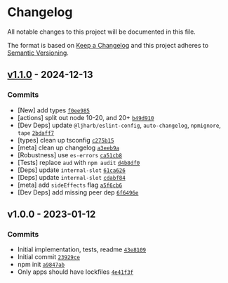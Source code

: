 # Changelog

All notable changes to this project will be documented in this file.

The format is based on [Keep a Changelog](https://keepachangelog.com/en/1.0.0/)
and this project adheres to [Semantic Versioning](https://semver.org/spec/v2.0.0.html).

## [v1.1.0](https://github.com/ljharb/stop-iteration-iterator/compare/v1.0.0...v1.1.0) - 2024-12-13

### Commits

- [New] add types [`f0ee985`](https://github.com/ljharb/stop-iteration-iterator/commit/f0ee985afeccf2950e693757266c77baeaab50f5)
- [actions] split out node 10-20, and 20+ [`b49d910`](https://github.com/ljharb/stop-iteration-iterator/commit/b49d9101ff21b27e30ce6b2c52e121b36efaa7e8)
- [Dev Deps] update `@ljharb/eslint-config`, `auto-changelog`, `npmignore`, `tape` [`2bdaff7`](https://github.com/ljharb/stop-iteration-iterator/commit/2bdaff787a45d4034c079bd308c4a9ba2b09950e)
- [types] clean up tsconfig [`c275b15`](https://github.com/ljharb/stop-iteration-iterator/commit/c275b15940ed12955e77bf2fd764ff507788637d)
- [meta] clean up changelog [`a3eeb9a`](https://github.com/ljharb/stop-iteration-iterator/commit/a3eeb9a763063e27a560f09d25b865f40e373154)
- [Robustness] use `es-errors` [`ca51cb8`](https://github.com/ljharb/stop-iteration-iterator/commit/ca51cb8d7ef259e4aa8e4a9289f0c187fc08d560)
- [Tests] replace `aud` with `npm audit` [`d4b8df0`](https://github.com/ljharb/stop-iteration-iterator/commit/d4b8df04328f133b65bec028c5f78715cd061357)
- [Deps] update `internal-slot` [`61ca626`](https://github.com/ljharb/stop-iteration-iterator/commit/61ca626be1bd5e9bb6051f70b32e3d49b8abcd6a)
- [Deps] update `internal-slot` [`cdabf84`](https://github.com/ljharb/stop-iteration-iterator/commit/cdabf8419d448faaacd1b5d87c839acb7a6eb899)
- [meta] add `sideEffects` flag [`a5f6cb6`](https://github.com/ljharb/stop-iteration-iterator/commit/a5f6cb6e9fa8859115e452c22d4ef90366dc4d0f)
- [Dev Deps] add missing peer dep [`6f6496e`](https://github.com/ljharb/stop-iteration-iterator/commit/6f6496ec5c47499f5e30b80268e2ce545a5469ba)

## v1.0.0 - 2023-01-12

### Commits

- Initial implementation, tests, readme [`43e8109`](https://github.com/ljharb/stop-iteration-iterator/commit/43e81099d2f2b63ff3a8a253ad13dd8279c9e2dc)
- Initial commit [`23929ce`](https://github.com/ljharb/stop-iteration-iterator/commit/23929ce525165bfe54f053284fd066dce8598486)
- npm init [`a9847ab`](https://github.com/ljharb/stop-iteration-iterator/commit/a9847ab637a7c223fb7478d47caf04e89ba283ff)
- Only apps should have lockfiles [`4e41f3f`](https://github.com/ljharb/stop-iteration-iterator/commit/4e41f3fbbaf8a1d32b12514d7296961e5df73e4b)
